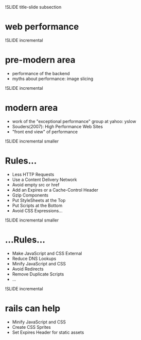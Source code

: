!SLIDE title-slide subsection

# web performance


!SLIDE incremental

# pre-modern area

* performance of the backend
* myths about performance: image slicing


!SLIDE incremental 

# modern area

* work of the "exceptional performance" group at yahoo: yslow
* Souders(2007): High Performance Web Sites
* "front end view" of performance

!SLIDE incremental smaller

# Rules...

*   Less HTTP Requests
*   Use a Content Delivery Network
*   Avoid empty src or href
*   Add an Expires or a Cache-Control Header
*   Gzip Components
*   Put StyleSheets at the Top
*   Put Scripts at the Bottom
*   Avoid CSS Expressions...


!SLIDE incremental smaller

# ...Rules...

*   Make JavaScript and CSS External
*   Reduce DNS Lookups
*   Minify JavaScript and CSS
*   Avoid Redirects
*   Remove Duplicate Scripts
*   ...

!SLIDE incremental

# rails can help

* Minify JavaScript and CSS
* Create CSS Sprites
* Set Expires Header for static assets


